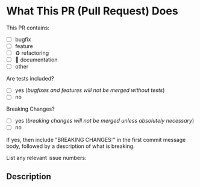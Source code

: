 <!--
⚡️ katchow! We ❤️ Pull Requests! If you remove or skip this template, you'll
make the 🐼 sad and the mighty god of GitHub will appear and pile-drive the
close button from a great height while making animal noises.

Before submitting, we would advise you to first read
https://github.com/OpenINF/.github/blob/HEAD/CONTRIBUTING.md

Pull Request Requirements:

- Please include tests to illustrate the problem this PR resolves.
- Please lint your changes by running `npm run lint` before creating a PR.
- Please update the documentation in `/doc` where necessary.
- Please place an “x” (no spaces: “[x]”) in all “[ ]” that apply below.
-->

# What This PR (Pull Request) Does

This PR contains:

- [ ] bugfix
- [ ] feature
- [ ] ♻️ refactoring
- [ ] 📄 documentation
- [ ] other

Are tests included?

<!--
If your PR fixes a bug (🐜/🐛/🐞), the existing tests are 100% sure not to cover
the expected behavior. Update them, or add new ones. 🧪✅
-->

- [ ] yes (_bugfixes and features will not be merged without tests_)
- [ ] no

Breaking Changes?

- [ ] yes (_breaking changes will not be merged unless absolutely necessary_)
- [ ] no

If yes, then include "BREAKING CHANGES:" in the first commit message body,
followed by a description of what is breaking.

List any relevant issue numbers:

## Description

<!--
Please be thorough and clearly explain the problem being solved.

- If this PR adds a feature, look for previous discussion on the feature by
  searching the issues first.
- Is this PR related to an issue?
-->
